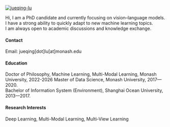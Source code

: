 

[![jueqing-lu](https://img.shields.io/badge/jueqinglu-github-blue?logo=github)](https://github.com/OverfitFLow)

Hi, I am a PhD candidate and currently focusing on vision–language models.\
I have a strong ability to quickly adapt to new machine learning topics.\
I am always open to academic discussions and knowledge exchange.

#### Contact

Email: jueqing[dot]lu[at]monash.edu

#### Education
Doctor of Philosophy, Machine Learning, Multi-Modal Learning, Monash University, 2022-2026
Master of Data Science, Monash University, 2017—2020.\
Bachelor of Information System (Environment), Shanghai Ocean University, 2013—2017.

#### Research Interests
Deep Learning, Multi-Modal Learning, Multi-View Learning

